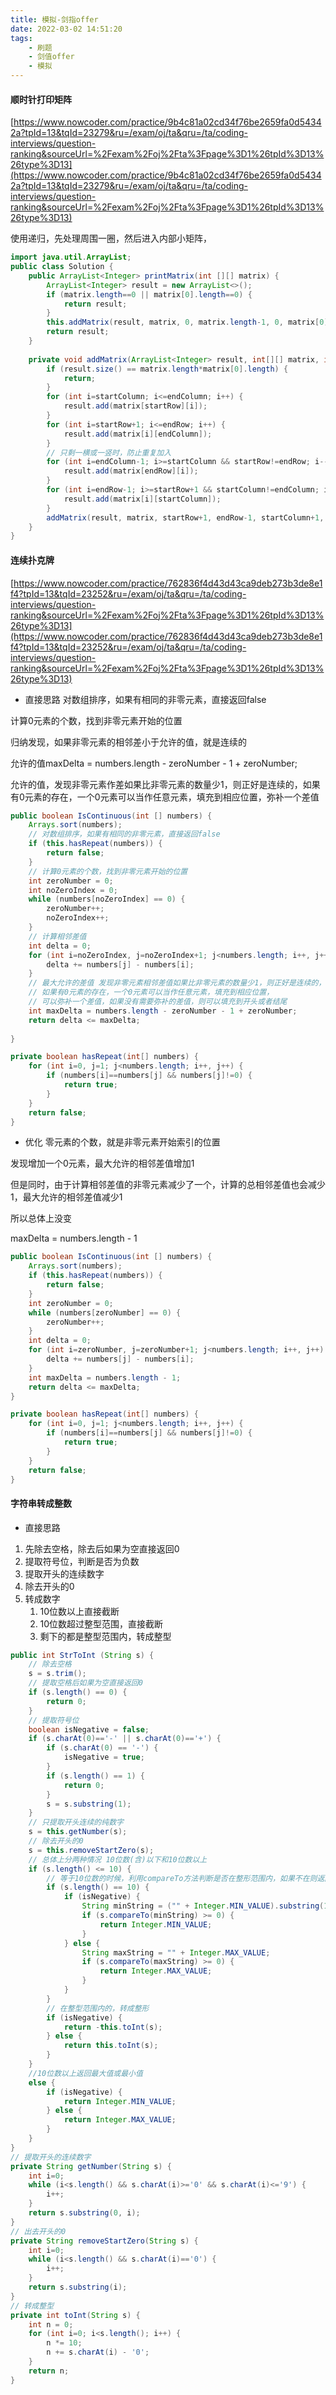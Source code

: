 ```yaml
---
title: 模拟-剑指offer
date: 2022-03-02 14:51:20
tags: 
    - 刷题
    - 剑值offer
    - 模拟
---
```

#### 顺时针打印矩阵

[https://www.nowcoder.com/practice/9b4c81a02cd34f76be2659fa0d54342a?tpId=13&tqId=23279&ru=/exam/oj/ta&qru=/ta/coding-interviews/question-ranking&sourceUrl=%2Fexam%2Foj%2Fta%3Fpage%3D1%26tpId%3D13%26type%3D13](https://www.nowcoder.com/practice/9b4c81a02cd34f76be2659fa0d54342a?tpId=13&tqId=23279&ru=/exam/oj/ta&qru=/ta/coding-interviews/question-ranking&sourceUrl=%2Fexam%2Foj%2Fta%3Fpage%3D1%26tpId%3D13%26type%3D13)

使用递归，先处理周围一圈，然后进入内部小矩阵，
<!-- more -->
```java
import java.util.ArrayList;
public class Solution {
    public ArrayList<Integer> printMatrix(int [][] matrix) {
        ArrayList<Integer> result = new ArrayList<>();
        if (matrix.length==0 || matrix[0].length==0) {
            return result;
        }
        this.addMatrix(result, matrix, 0, matrix.length-1, 0, matrix[0].length-1);
        return result;
    }
    
    private void addMatrix(ArrayList<Integer> result, int[][] matrix, int startRow, int endRow, int startColumn, int endColumn) {
        if (result.size() == matrix.length*matrix[0].length) {
            return;
        }
        for (int i=startColumn; i<=endColumn; i++) {
            result.add(matrix[startRow][i]);
        }
        for (int i=startRow+1; i<=endRow; i++) {
            result.add(matrix[i][endColumn]);
        }
        // 只剩一横或一竖时，防止重复加入
        for (int i=endColumn-1; i>=startColumn && startRow!=endRow; i--) {
            result.add(matrix[endRow][i]);
        }
        for (int i=endRow-1; i>=startRow+1 && startColumn!=endColumn; i--) {
            result.add(matrix[i][startColumn]);
        }
        addMatrix(result, matrix, startRow+1, endRow-1, startColumn+1, endColumn-1);
    }
}
```
#### 连续扑克牌

[https://www.nowcoder.com/practice/762836f4d43d43ca9deb273b3de8e1f4?tpId=13&tqId=23252&ru=/exam/oj/ta&qru=/ta/coding-interviews/question-ranking&sourceUrl=%2Fexam%2Foj%2Fta%3Fpage%3D1%26tpId%3D13%26type%3D13](https://www.nowcoder.com/practice/762836f4d43d43ca9deb273b3de8e1f4?tpId=13&tqId=23252&ru=/exam/oj/ta&qru=/ta/coding-interviews/question-ranking&sourceUrl=%2Fexam%2Foj%2Fta%3Fpage%3D1%26tpId%3D13%26type%3D13)

* 直接思路
对数组排序，如果有相同的非零元素，直接返回false

计算0元素的个数，找到非零元素开始的位置

归纳发现，如果非零元素的相邻差小于允许的值，就是连续的

允许的值maxDelta = numbers.length - zeroNumber - 1 + zeroNumber;

允许的值，发现非零元素作差如果比非零元素的数量少1，则正好是连续的，如果有0元素的存在，一个0元素可以当作任意元素，填充到相应位置，弥补一个差值

```java
public boolean IsContinuous(int [] numbers) {
    Arrays.sort(numbers);
    // 对数组排序，如果有相同的非零元素，直接返回false
    if (this.hasRepeat(numbers)) {
        return false;
    }
    // 计算0元素的个数，找到非零元素开始的位置
    int zeroNumber = 0;
    int noZeroIndex = 0;
    while (numbers[noZeroIndex] == 0) {
        zeroNumber++;
        noZeroIndex++;
    }
    // 计算相邻差值
    int delta = 0;
    for (int i=noZeroIndex, j=noZeroIndex+1; j<numbers.length; i++, j++) {
        delta += numbers[j] - numbers[i];
    }
    // 最大允许的差值 发现非零元素相邻差值如果比非零元素的数量少1，则正好是连续的，
    // 如果有0元素的存在，一个0元素可以当作任意元素，填充到相应位置，
    // 可以弥补一个差值，如果没有需要弥补的差值，则可以填充到开头或者结尾
    int maxDelta = numbers.length - zeroNumber - 1 + zeroNumber;
    return delta <= maxDelta;
    
}

private boolean hasRepeat(int[] numbers) {
    for (int i=0, j=1; j<numbers.length; i++, j++) {
        if (numbers[i]==numbers[j] && numbers[j]!=0) {
            return true;
        }
    }
    return false;
}
```
* 优化
零元素的个数，就是非零元素开始索引的位置

发现增加一个0元素，最大允许的相邻差值增加1

但是同时，由于计算相邻差值的非零元素减少了一个，计算的总相邻差值也会减少1，最大允许的相邻差值减少1

所以总体上没变

maxDelta = numbers.length - 1

```java
public boolean IsContinuous(int [] numbers) {
    Arrays.sort(numbers);
    if (this.hasRepeat(numbers)) {
        return false;
    }
    int zeroNumber = 0;
    while (numbers[zeroNumber] == 0) {
        zeroNumber++;
    }
    int delta = 0;
    for (int i=zeroNumber, j=zeroNumber+1; j<numbers.length; i++, j++) {
        delta += numbers[j] - numbers[i];
    }
    int maxDelta = numbers.length - 1;
    return delta <= maxDelta;
}

private boolean hasRepeat(int[] numbers) {
    for (int i=0, j=1; j<numbers.length; i++, j++) {
        if (numbers[i]==numbers[j] && numbers[j]!=0) {
            return true;
        }
    }
    return false;
}
```
#### 字符串转成整数

* 直接思路
1. 先除去空格，除去后如果为空直接返回0
2. 提取符号位，判断是否为负数
3. 提取开头的连续数字
4. 除去开头的0
5. 转成数字
    1. 10位数以上直接截断
    2. 10位数超过整型范围，直接截断
    3. 剩下的都是整型范围内，转成整型
```java
public int StrToInt (String s) {
    // 除去空格
    s = s.trim();
    // 提取空格后如果为空直接返回0
    if (s.length() == 0) {
        return 0;
    }
    // 提取符号位
    boolean isNegative = false;
    if (s.charAt(0)=='-' || s.charAt(0)=='+') {
        if (s.charAt(0) == '-') {
            isNegative = true;
        }
        if (s.length() == 1) {
            return 0;
        }
        s = s.substring(1);
    }
    // 只提取开头连续的纯数字
    s = this.getNumber(s);
    // 除去开头的0
    s = this.removeStartZero(s);
    // 总体上分两种情况 10位数(含)以下和10位数以上
    if (s.length() <= 10) {
        // 等于10位数的时候，利用compareTo方法判断是否在整形范围内，如果不在则返回最大或最小值
        if (s.length() == 10) {
            if (isNegative) {
                String minString = ("" + Integer.MIN_VALUE).substring(1);
                if (s.compareTo(minString) >= 0) {
                    return Integer.MIN_VALUE;
                }
            } else {
                String maxString = "" + Integer.MAX_VALUE;
                if (s.compareTo(maxString) >= 0) {
                    return Integer.MAX_VALUE;
                }
            }
        }
        // 在整型范围内的，转成整形
        if (isNegative) {
            return -this.toInt(s);
        } else {
            return this.toInt(s);
        }
    }
    //10位数以上返回最大值或最小值
    else { 
        if (isNegative) {
            return Integer.MIN_VALUE;
        } else {
            return Integer.MAX_VALUE;
        }
    }
}
// 提取开头的连续数字
private String getNumber(String s) {
    int i=0;
    while (i<s.length() && s.charAt(i)>='0' && s.charAt(i)<='9') {
        i++;
    }
    return s.substring(0, i);
}
// 出去开头的0
private String removeStartZero(String s) {
    int i=0;
    while (i<s.length() && s.charAt(i)=='0') {
        i++;
    }
    return s.substring(i);
}
// 转成整型
private int toInt(String s) {
    int n = 0;
    for (int i=0; i<s.length(); i++) {
        n *= 10;
        n += s.charAt(i) - '0';
    }
    return n;
}
```
